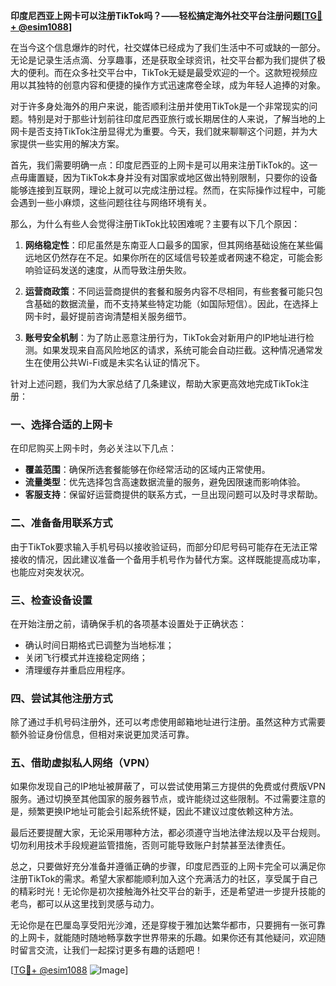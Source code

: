 **印度尼西亚上网卡可以注册TikTok吗？——轻松搞定海外社交平台注册问题[[TG💪+ @esim1088](https://t.me/s/esim1088)]**

在当今这个信息爆炸的时代，社交媒体已经成为了我们生活中不可或缺的一部分。无论是记录生活点滴、分享趣事，还是获取全球资讯，社交平台都为我们提供了极大的便利。而在众多社交平台中，TikTok无疑是最受欢迎的一个。这款短视频应用以其独特的创意内容和便捷的操作方式迅速席卷全球，成为年轻人追捧的对象。

对于许多身处海外的用户来说，能否顺利注册并使用TikTok是一个非常现实的问题。特别是对于那些计划前往印度尼西亚旅行或长期居住的人来说，了解当地的上网卡是否支持TikTok注册显得尤为重要。今天，我们就来聊聊这个问题，并为大家提供一些实用的解决方案。

首先，我们需要明确一点：印度尼西亚的上网卡是可以用来注册TikTok的。这一点毋庸置疑，因为TikTok本身并没有对国家或地区做出特别限制，只要你的设备能够连接到互联网，理论上就可以完成注册过程。然而，在实际操作过程中，可能会遇到一些小麻烦，这些问题往往与网络环境有关。

那么，为什么有些人会觉得注册TikTok比较困难呢？主要有以下几个原因：

1. **网络稳定性**：印尼虽然是东南亚人口最多的国家，但其网络基础设施在某些偏远地区仍然存在不足。如果你所在的区域信号较差或者网速不稳定，可能会影响验证码发送的速度，从而导致注册失败。
   
2. **运营商政策**：不同运营商提供的套餐和服务内容不尽相同，有些套餐可能只包含基础的数据流量，而不支持某些特定功能（如国际短信）。因此，在选择上网卡时，最好提前咨询清楚相关服务细节。

3. **账号安全机制**：为了防止恶意注册行为，TikTok会对新用户的IP地址进行检测。如果发现来自高风险地区的请求，系统可能会自动拦截。这种情况通常发生在使用公共Wi-Fi或是未实名认证的情况下。

针对上述问题，我们为大家总结了几条建议，帮助大家更高效地完成TikTok注册：

### 一、选择合适的上网卡

在印尼购买上网卡时，务必关注以下几点：
- **覆盖范围**：确保所选套餐能够在你经常活动的区域内正常使用。
- **流量类型**：优先选择包含高速数据流量的服务，避免因限速而影响体验。
- **客服支持**：保留好运营商提供的联系方式，一旦出现问题可以及时寻求帮助。

### 二、准备备用联系方式

由于TikTok要求输入手机号码以接收验证码，而部分印尼号码可能存在无法正常接收的情况，因此建议准备一个备用手机号作为替代方案。这样既能提高成功率，也能应对突发状况。

### 三、检查设备设置

在开始注册之前，请确保手机的各项基本设置处于正确状态：
- 确认时间日期格式已调整为当地标准；
- 关闭飞行模式并连接稳定网络；
- 清理缓存并重启应用程序。

### 四、尝试其他注册方式

除了通过手机号码注册外，还可以考虑使用邮箱地址进行注册。虽然这种方式需要额外验证身份信息，但相对来说更加灵活可靠。

### 五、借助虚拟私人网络（VPN）

如果你发现自己的IP地址被屏蔽了，可以尝试使用第三方提供的免费或付费版VPN服务。通过切换至其他国家的服务器节点，或许能绕过这些限制。不过需要注意的是，频繁更换IP地址可能会引起系统怀疑，因此不建议过度依赖这种方法。

最后还要提醒大家，无论采用哪种方法，都必须遵守当地法律法规以及平台规则。切勿利用技术手段规避监管措施，否则可能导致账户封禁甚至法律责任。

总之，只要做好充分准备并遵循正确的步骤，印度尼西亚的上网卡完全可以满足你注册TikTok的需求。希望大家都能顺利加入这个充满活力的社区，享受属于自己的精彩时光！无论你是初次接触海外社交平台的新手，还是希望进一步提升技能的老鸟，都可以从这里找到灵感与动力。

无论你是在巴厘岛享受阳光沙滩，还是穿梭于雅加达繁华都市，只要拥有一张可靠的上网卡，就能随时随地畅享数字世界带来的乐趣。如果你还有其他疑问，欢迎随时留言交流，让我们一起探讨更多有趣的话题吧！

[[TG💪+ @esim1088](https://t.me/s/esim1088) ![Image](https://i.postimg.cc/4NQfJmqS/Snipaste-2025-05-13-00-14-12.png)]